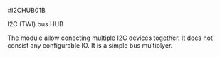 <!--- PrjInfo ---> <!--- Please remove this line after manually editing --->
<!--- 00a56be08b96043df9e37d6aff7b6990 --->
<!--- Created:20170111-16:38: ---> 
<!--- Author:Mlab: ---> 
<!--- AuthorEmail:mlab@mlab.cz: ---> 
<!--- Tags:imported: ---> 
<!--- Ust:None: ---> 
<!--- Name:I2CHUB01B: --->
#I2CHUB01B 
<!--- LongName --->
I2C (TWI) bus HUB
<!--- ELongName ---> 

<!--- Lead --->
The module allow conecting multiple I2C devices together. It does not consist any configurable IO. It is a simple bus multiplyer.
<!--- ELead ---> 


​
​
<!--- Description --->
<!--- EDescription --->
<!--- Content --->
<!--- EContent --->
            
